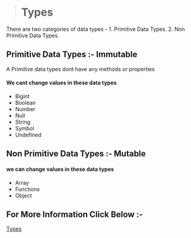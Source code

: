 > # Types

There are two categories of data types -
    1. Primitive Data Types.
    2. Non Primitive Data Types.

## Primitive Data Types :- Immutable

A Primitive data types dont have any methods or properties

#### We cant change values in these data types

* Bigint
* Boolean
* Number
* Null
* String
* Symbol
* Undefined

## Non Primitive Data Types :- Mutable

#### we can change values in these data types

* Array
* Functions
* Object

## For More Information Click Below :-

[Types](../js/2-Types/)